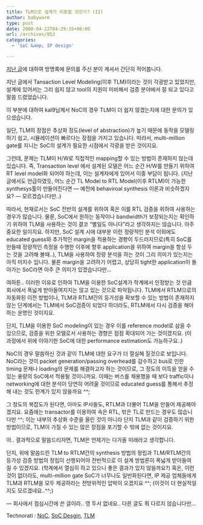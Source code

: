 ```yaml
---
title: TLM으로 설계가 이동할 것인가? (II)
author: babyworm
type: post
date: 2008-04-22T04:29:35+00:00
url: /archives/853
categories:
  - 'SoC &amp; IP design'

---
```

[지난 글][1]에 대하여 방명록에 문의를 주신 분이 계셔서 간단히 적어봅니다.

  


지난 글에서 Tansaction Level Modeling(이후 TLM)이라는 것이 각광받고 있었지만, 설계에 있어서는 그리 쉽지 않고 tool의 지원이 미비해서 검증 분야에서 잘 되고 있다고 말씀 드렸었습니다.

  


이 부분에 대하여 kal9님께서 NoC의 경우 TLM이 더 쉽지 않겠는지에 대한 문의가 있으셨습니다.

  


일단, TLM의 장점은 추상화 정도(level of abstraction)가 높기 때문에 동작을 모델링하기 쉽고, 시뮬레이션이 빠르다는 장점을 가지고 있습니다. 따라서, multi-million gate를 지니는 SoC의 설계가 필요한 시점에서 각광을 받은 것이지요.

  


그런데, 문제는 TLM이 H/W로 직접적인 mapping할 수 있는 방법이 존재하지 않는데 있습니다. 즉, Transaction level 에서 설계된 모델은 어느 순간 H/W를 만들기 위하여 RT level model화 되어야 하는데, 이는 설계자에게 있어서 이중 부담이 됩니다. (지난 글에서도 언급하였듯, 어느 순간 TL Model to RTL Model(이후 RTLM)이 가능한 synthesys툴이 만들어진다면 &#8212; 예전에 behaviroal synthesis 이론과 비슷하겠지요? &#8212; 모르겠습니다만..)

  


따라서, 현재로서는 SoC 전반의 설계를 위하여 혹은 이를 RTL 검증을 위하여 사용하는 경우가 많습니다. 물론, SoC에서 원하는 동작이나 bandwidth가 보장되는지는 확인하기 위하여 TLM을 사용하는 것이 결코 &#8220;별일도 아니다&#8221;라고 생각하지는 않습니다. 아주 중요한 일이지요. 하지만, SoC 설계 시에 대부분 이런 정량적인 분석 이외에도 educated guess와 추가적인 margin을 적용하는 경향이 두드러지므로(특히 SoC를 만들때 정량적인 측정을 수행한 이후에 향후 application을 위하여 margin을 항상 두는 것을 고려해 볼때..), TLM을 사용하여 정량 분석을 하는 것이 그리 의미가 있는지는 아직 미지수 입니다. 물론 margin을 고려하기 어렵고, 상당히 tight한 application이 돌아가는 SoC라면 아주 큰 의미가 있겠습니다만&#8230;

  


여하튼.. 이러한 이유로 인하여 TLM을 이용한 SoC설계가 학계에서 인정받는 것 만큼 회사에서 폭넓게 받아들여지지는 않고 있는 것으로 파악됩니다. TLM에서 RTLM으로의 자동화된 이전 방법이나, TLM과 RTLM간의 등가성을 확보할 수 있는 방법이 존재하지 않는 단계에서는 TLM에서 SoC검증이 되었다 하더라도, RTLM에서 다시 검증을 해야 하는 운명인 것이지요.

  


단지, TLM을 이용한 SoC modeling이 있는 경우 이를 reference model로 삼을 수 있으므로, 검증을 위한 모델로서 사용하는 경향은 점점 확대되어 가는 것이겠지요. (이 과정에서 위에 이야기한 SoC에 대한 performance estimation도 가능하구요..)  
  
NoC의 경우 말씀하신 것과 같이 TLM에 대한 요구가 더 절실해 질것으로 보입니다. NoC라는 것이 packet generation/passing overhead를 감수하고 bus로 인한 timing 문제나 loading의 문제를 해결하고자 하는 것이므로, 그 정도의 이득을 얻을 수 있는 용량의 SoC에서 적용될 것이니까요. 이때는 버스를 채용했을 때 보다 traffic이나 networking에 대한 분석이 당연히 어려울 것이므로 educated guess를 통해서 추정해 내는 것도 한계가 있지 않을까요 ^^;

  


그 정도의 복잡도가 된다면, 아마도 IP사들도, RTLM과 더불어 TLM을 만들어 제공해야 겠지요. 요즘에는 transactor를 이용하여 속은 RTL, 밖은 TL로 만드는 경우도 많습니다만 ^^; 이는 내부의 추상화 수준을 올린 것이 아니라 단지 TLM과 같이 검증하기 위한 방법이므로, TLM이 가질 수 있는 많은 장점을 포기할 수 밖에 없는 것이지요.  
  
아.. 결과적으로 말씀드리자면, TLM은 언제가는 다가올 미래라고 생각합니다.

  


단지, 위에 말씀드린 TLM to RTLM간의 synthesis 방법의 정립과 TLM/RTLM간의 등가성 검증 방법의 정립이 선행되어야 전반적으로 이 설계 방법론이 폭넓게 받아들여 질 수 있겠지요. (학계에서 열심히 하고 있으니 좋은 결과가 있지 않을까요?) 혹은, 이런것이 없더라도, multi-million gate SoC가 너무나도 일반화된다면, IP 제공 업체들에게 TLM과 RTLM을 모두 제공하라는 전방위적인 압박이 오겠지요 ^^; (이것이 더 현실적일지도 모르겠네요..^^;)  


  
<P class=zoundry\_bw\_tags><!-- Tag links generated by Zoundry Blog Writer. Do not manually edit. http://www.zoundry.com --><SPAN class=ztags><SPAN class=ztagspace>&#8212; 회사에서 점심시간에 쓴 글이라.. 영 두서 없네요.. 다른 글도 뭐 다르지 않습니다만&#8230;

  
  
Technorati</SPAN> : <A class=ztag href="http://technorati.com/tag/NoC" rel=tag>NoC</A>, <A class=ztag href="http://technorati.com/tag/SoC%20Desgin" rel=tag>SoC Desgin</A>, <A class=ztag href="http://technorati.com/tag/TLM" rel=tag>TLM</A></SPAN> </p>

 [1]: http://babyworm.net/tatter/76